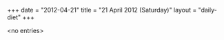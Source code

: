 +++
date = "2012-04-21"
title = "21 April 2012 (Saturday)"
layout = "daily-diet"
+++

<p>&lt;no entries&gt;</p>